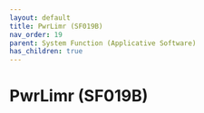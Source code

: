 ```yaml
---
layout: default
title: PwrLimr (SF019B)
nav_order: 19
parent: System Function (Applicative Software)
has_children: true
---
```

# PwrLimr (SF019B)

